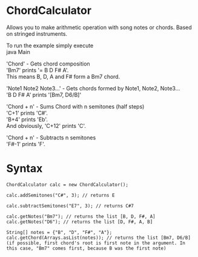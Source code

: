 # ChordCalculator
Allows you to make arithmetic operation with song notes or chords. Based on stringed instruments.

To run the example simply execute  
java Main

'Chord' - Gets chord composition  
'Bm7' prints '= B D F# A'.  
This means B, D, A and F# form a Bm7 chord.

'Note1 Note2 Note3...' - Gets chords formed by Note1, Note2, Note3...  
'B D F# A' prints '[Bm7, D6/B]'

'Chord + n' - Sums Chord with n semitones (half steps)  
'C+1' prints 'C#'.  
'B+4' prints 'Eb'.  
And obviously, 'C+12' prints 'C'.

'Chord + n' - Subtracts n semitones  
'F#-1' prints 'F'. 


# Syntax

```
ChordCalculator calc = new ChordCalculator();  

calc.addSemitones("C#", 3); // returns E  

calc.subtractSemitones("E7", 3); // returns C#7  

calc.getNotes("Bm7"); // returns the list [B, D, F#, A]
calc.getNotes("D6"); // returns the list [D, F#, A, B]  

String[] notes = {"B", "D", "F#", "A"};  
calc.getChord(Arrays.asList(notes)); // returns the list [Bm7, D6/B] (if possible, first chord's root is first note in the argument. In this case, "Bm7" comes first, because B was the first note)
```